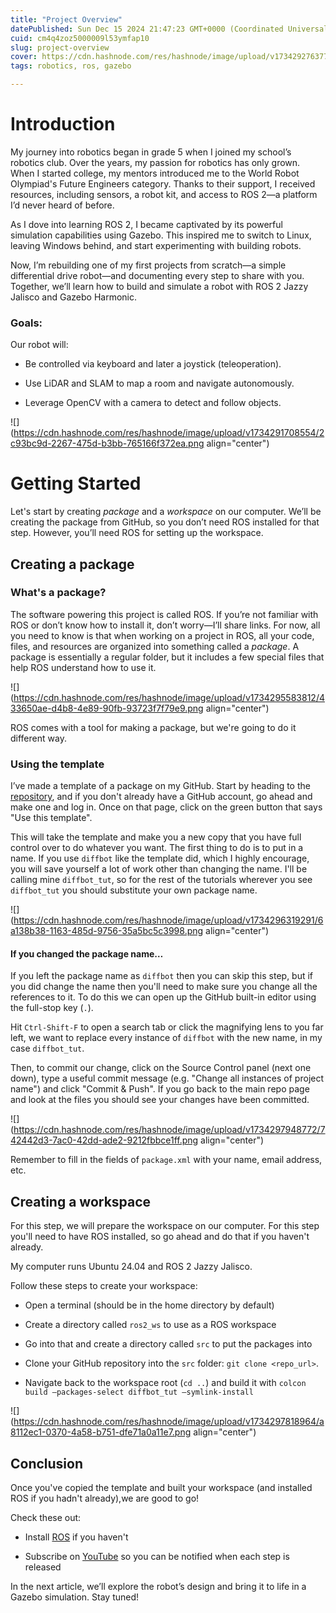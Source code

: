 ```yaml
---
title: "Project Overview"
datePublished: Sun Dec 15 2024 21:47:23 GMT+0000 (Coordinated Universal Time)
cuid: cm4q4zoz5000009l53ymfap10
slug: project-overview
cover: https://cdn.hashnode.com/res/hashnode/image/upload/v1734292763778/7303847f-3ba0-445b-8ad8-9269d30a28e7.png
tags: robotics, ros, gazebo

---
```


# Introduction

My journey into robotics began in grade 5 when I joined my school’s robotics club. Over the years, my passion for robotics has only grown. When I started college, my mentors introduced me to the World Robot Olympiad's Future Engineers category. Thanks to their support, I received resources, including sensors, a robot kit, and access to ROS 2—a platform I’d never heard of before.

As I dove into learning ROS 2, I became captivated by its powerful simulation capabilities using Gazebo. This inspired me to switch to Linux, leaving Windows behind, and start experimenting with building robots.

Now, I’m rebuilding one of my first projects from scratch—a simple differential drive robot—and documenting every step to share with you. Together, we’ll learn how to build and simulate a robot with ROS 2 Jazzy Jalisco and Gazebo Harmonic.

### Goals:

Our robot will:

* Be controlled via keyboard and later a joystick (teleoperation).
    
* Use LiDAR and SLAM to map a room and navigate autonomously.
    
* Leverage OpenCV with a camera to detect and follow objects.
    

![](https://cdn.hashnode.com/res/hashnode/image/upload/v1734291708554/2c93bc9d-2267-475d-b3bb-765166f372ea.png align="center")

# Getting Started

Let's start by creating *package* and a *workspace* on our computer. We’ll be creating the package from GitHub, so you don’t need ROS installed for that step. However, you’ll need ROS for setting up the workspace.

## Creating a package

### What's a package?

The software powering this project is called ROS. If you’re not familiar with ROS or don’t know how to install it, don’t worry—I’ll share links. For now, all you need to know is that when working on a project in ROS, all your code, files, and resources are organized into something called a *package*. A package is essentially a regular folder, but it includes a few special files that help ROS understand how to use it.

![](https://cdn.hashnode.com/res/hashnode/image/upload/v1734295583812/433650ae-d4b8-4e89-90fb-93723f7f79e9.png align="center")

ROS comes with a tool for making a package, but we're going to do it different way.

### Using the template

I’ve made a template of a package on my GitHub. Start by heading to the [repository](https://github.com/adoodevv/diffbot), and if you don't already have a GitHub account, go ahead and make one and log in. Once on that page, click on the green button that says "Use this template".

This will take the template and make you a new copy that you have full control over to do whatever you want. The first thing to do is to put in a name. If you use `diffbot` like the template did, which I highly encourage, you will save yourself a lot of work other than changing the name. I'll be calling mine `diffbot_tut`, so for the rest of the tutorials wherever you see `diffbot_tut` you should substitute your own package name.

![](https://cdn.hashnode.com/res/hashnode/image/upload/v1734296319291/6a138b38-1163-485d-9756-35a5bc5c3998.png align="center")

#### If you changed the package name…

If you left the package name as `diffbot` then you can skip this step, but if you did change the name then you'll need to make sure you change all the references to it. To do this we can open up the GitHub built-in editor using the full-stop key (`.`).

Hit `Ctrl-Shift-F` to open a search tab or click the magnifying lens to you far left, we want to replace every instance of `diffbot` with the new name, in my case `diffbot_tut`.

Then, to commit our change, click on the Source Control panel (next one down), type a useful commit message (e.g. "Change all instances of project name") and click "Commit & Push". If you go back to the main repo page and look at the files you should see your changes have been committed.

![](https://cdn.hashnode.com/res/hashnode/image/upload/v1734297948772/742442d3-7ac0-42dd-ade2-9212fbbce1ff.png align="center")

Remember to fill in the fields of `package.xml` with your name, email address, etc.

## Creating a workspace

For this step, we will prepare the workspace on our computer. For this step you'll need to have ROS installed, so go ahead and do that if you haven't already.

My computer runs Ubuntu 24.04 and ROS 2 Jazzy Jalisco.

Follow these steps to create your workspace:

* Open a terminal (should be in the home directory by default)
    
* Create a directory called `ros2_ws` to use as a ROS workspace
    
* Go into that and create a directory called `src` to put the packages into
    
* Clone your GitHub repository into the `src` folder: `git clone <repo_url>`.
    
* Navigate back to the workspace root (`cd ..`) and build it with `colcon build —packages-select diffbot_tut —symlink-install`
    

![](https://cdn.hashnode.com/res/hashnode/image/upload/v1734297818964/a8112ec1-0370-4a58-b751-dfe71a0a11e7.png align="center")

## Conclusion

Once you've copied the template and built your workspace (and installed ROS if you hadn't already),we are good to go!

Check these out:

* Install [ROS](https://docs.ros.org/en/jazzy/Installation.html) if you haven't
    
* Subscribe on [YouTube](https://www.youtube.com/@adoodevv) so you can be notified when each step is released
    

In the next article, we’ll explore the robot’s design and bring it to life in a Gazebo simulation. Stay tuned!